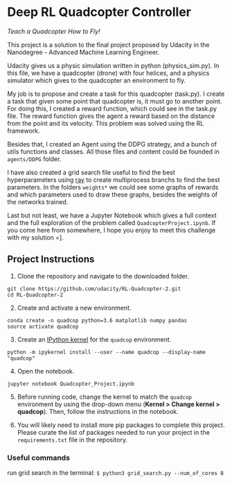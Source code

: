 # Deep RL Quadcopter Controller

*Teach a Quadcopter How to Fly!*

This project is a solution to the final project proposed by Udacity in the Nanodegree - Advanced Machine Learning Engineer.

Udacity gives us a physic simulation written in python (physics_sim.py). In this file, we have a quadcopter (drone) with four helices, and a physics simulator which gives to the quadcopter an environment to fly.

My job is to propose and create a task for this quadcopter (task.py). I create a task that given some point that quadcopter is, it must go to another point. For doing this, I created a reward function, which could see in the task.py file. The reward function gives the agent a reward based on the distance from the point and its velocity. This problem was solved using the RL framework.

Besides that, I created an Agent using the DDPG strategy, and a bunch of utils functions and classes. All those files and content could be founded in `agents/DDPG` folder.

I have also created a grid search file useful to find the best hyperparameters using [ray](https://github.com/ray-project/ray) to create multiprocess branchs to find the best parameters. In the folders `weights*` we could see some graphs of rewards and which parameters used to draw these graphs, besides the weights of the networks trained.

Last but not least, we have a Jupyter Notebook which gives a full context and the full exploration of the problem called `QuadcopterProject.ipynb`. If you come here from somewhere, I hope you enjoy to meet this challenge with my solution =].

## Project Instructions

1. Clone the repository and navigate to the downloaded folder.

```
git clone https://github.com/udacity/RL-Quadcopter-2.git
cd RL-Quadcopter-2
```

2. Create and activate a new environment.

```
conda create -n quadcop python=3.6 matplotlib numpy pandas
source activate quadcop
```

3. Create an [IPython kernel](http://ipython.readthedocs.io/en/stable/install/kernel_install.html) for the `quadcop` environment. 
```
python -m ipykernel install --user --name quadcop --display-name "quadcop"
```

4. Open the notebook.
```
jupyter notebook Quadcopter_Project.ipynb
```

5. Before running code, change the kernel to match the `quadcop` environment by using the drop-down menu (**Kernel > Change kernel > quadcop**). Then, follow the instructions in the notebook.

6. You will likely need to install more pip packages to complete this project.  Please curate the list of packages needed to run your project in the `requirements.txt` file in the repository.

### Useful commands
run grid search in the terminal:
`$ python3 grid_search.py --num_of_cores 8`
